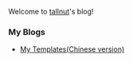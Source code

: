Welcome to [tallnut](https://www.luogu.com.cn/user/1037586)'s blog!

### My Blogs
- [My Templates(Chinese version)](https://tallnutliu.github.io/2025/02/15/My-Templates-(Chinese-version).html)
